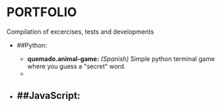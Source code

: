 # PORTFOLIO
Compilation of excercises, tests and developments

- ##Python:
  - **quemado.animal-game:** *(Spanish)* Simple python terminal game where you guess a "secret" word.
  - 

- ##JavaScript:
  - 
  
